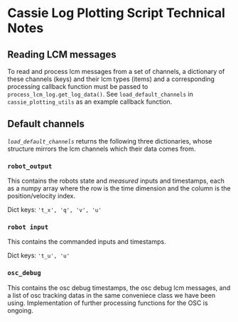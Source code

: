 # Cassie Log Plotting Script Technical Notes

## Reading LCM messages
To read and process lcm messages from a set of channels, a dictionary of these channels (keys) and their lcm types (items) and a corresponding processing callback function must be passed to `process_lcm_log.get_log_data()`. See `load_default_channels` in `cassie_plotting_utils` as an example callback function. 

## Default channels
*`load_default_channels`* returns the following three dictionaries, whose structure mirrors the lcm channels which their data comes from. 

### `robot_output` 
This contains the robots state and *measured* inputs and timestamps, each as a numpy array where the row is the time dimension and the column is the position/velocity index.

Dict keys: `'t_x', 'q', 'v', 'u'`

### `robot input`
This contains the commanded inputs and timestamps.

Dict keys: `'t_u', 'u'`

### `osc_debug`
This contains the osc debug timestamps, the osc debug lcm messages, and a list of osc tracking datas in the same conveniece class we have been using. Implementation of further processing functions for the OSC is ongoing. 
